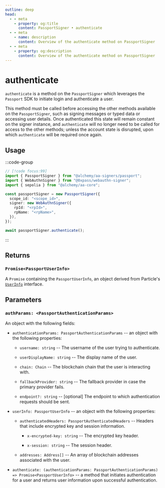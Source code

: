 ```yaml
---
outline: deep
head:
  - - meta
    - property: og:title
      content: PassportSigner • authenticate
  - - meta
    - name: description
      content: Overview of the authenticate method on PassportSigner
  - - meta
    - property: og:description
      content: Overview of the authenticate method on PassportSigner
---
```


# authenticate

`authenticate` is a method on the `PassportSigner` which leverages the `Passport` SDK to initiate login and authenticate a user.

This method must be called before accessing the other methods available on the `PassportSigner`, such as signing messages or typed data or accessing user details. Once authenticated this state will remain constant on the signer instance, and `authenticate` will no longer need to be called for access to the other methods; unless the account state is disrupted, upon which `authenticate` will be required once again.

## Usage

:::code-group

```ts [example.ts]
// [!code focus:99]
import { PassportSigner } from "@alchemy/aa-signers/passport";
import { WebAuthnSigner } from "@0xpass/webauthn-signer";
import { sepolia } from "@alchemy/aa-core";

const passportSigner = new PassportSigner({
  scope_id: "<scope_id>",
  signer: new WebAuthnSigner({
    rpId: "<rpId>",
    rpName: "<rpName>",
  }),
});

await passportSigner.authenticate();
```

:::

## Returns

### `Promise<PassportUserInfo>`

A `Promise` containing the `PassportUserInfo`, an object derived from Particle's [`UserInfo`](https://github.com/Particle-Network/particle-react-native/blob/main/particle-auth/src/Models/LoginInfo.ts#L83) interface.

## Parameters

### `authParams: <PassportAuthenticationParams>`

An object with the following fields:

- `authenticationParams: PassportAuthenticationParams` -- an object with the following properties:

  - `username: string` -- The username of the user trying to authenticate.

  - `userDisplayName: string` -- The display name of the user.

  - `chain: Chain` -- The blockchain chain that the user is interacting with.

  - `fallbackProvider: string` -- The fallback provider in case the primary provider fails.

  - `endpoint?: string` -- [optional] The endpoint to which authentication requests should be sent.

- `userInfo: PassportUserInfo` -- an object with the following properties:

  - `authenticatedHeaders: PassportAuthenticatedHeaders` -- Headers that include encrypted key and session information.

    - `x-encrypted-key: string` -- The encrypted key header.

    - `x-session: string` -- The session header.

  - `addresses: Address[]` -- An array of blockchain addresses associated with the user.

- `authenticate: (authenticationParams: PassportAuthenticationParams) => Promise<PassportUserInfo>` -- a method that initiates authentication for a user and returns user information upon successful authentication.

